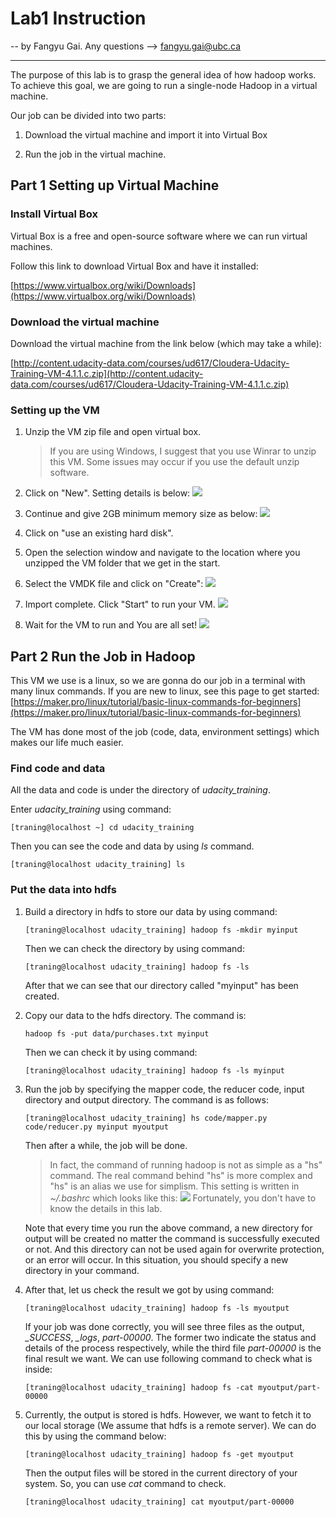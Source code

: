 # Lab1 Instruction

-- by Fangyu Gai. Any questions --> fangyu.gai@ubc.ca

---

The purpose of this lab is to grasp the general idea of how hadoop works. To achieve this goal, we are going to run a single-node Hadoop in a virtual machine.

Our job can be divided into two parts:

1) Download the virtual machine and import it into Virtual Box

2) Run the job in the virtual machine.

## Part 1 Setting up Virtual Machine

### Install Virtual Box
Virtual Box is a free and open-source software where we can run virtual machines.

Follow this link to download Virtual Box and have it installed:

[https://www.virtualbox.org/wiki/Downloads](https://www.virtualbox.org/wiki/Downloads)

### Download the virtual machine

Download the virtual machine from the link below (which may take a while):

[http://content.udacity-data.com/courses/ud617/Cloudera-Udacity-Training-VM-4.1.1.c.zip](http://content.udacity-data.com/courses/ud617/Cloudera-Udacity-Training-VM-4.1.1.c.zip)

### Setting up the VM

1. Unzip the VM zip file and open virtual box.

	> If you are using Windows, I suggest that you use Winrar to unzip this VM. Some issues may occur if you use the default unzip software.
2. Click on "New". Setting details is below:
![](./figures/new-demo.png)
3. Continue and give 2GB minimum memory size as below:
![](./figures/memory.png)
4. Click on "use an existing hard disk".
5. Open the selection window and navigate to the location where you unzipped the VM folder that we get in the start.
6. Select the VMDK file and click on "Create":
![](./figures/existing.png)
7. Import complete. Click "Start" to run your VM.
![](./figures/imported.png)
8. Wait for the VM to run and You are all set!
![](./figures/welcome.png)

## Part 2 Run the Job in Hadoop

This VM we use is a linux, so we are gonna do our job in a terminal with many linux commands. If you are new to linux, see this page to get started: [https://maker.pro/linux/tutorial/basic-linux-commands-for-beginners](https://maker.pro/linux/tutorial/basic-linux-commands-for-beginners)


The VM has done most of the job (code, data, environment settings) which makes our life much easier.

### Find code and data

All the data and code is under the directory of *udacity_training*.

Enter *udacity_training* using command:

```
[traning@localhost ~] cd udacity_training
```

Then you can see the code and data by using *ls* command.

```
[traning@localhost udacity_training] ls
```

### Put the data into hdfs

1. Build a directory in hdfs to store our data by using command:
	
	```
	[traning@localhost udacity_training] hadoop fs -mkdir myinput
	```
	
	Then we can check the directory by using command:
	
	```
	[traning@localhost udacity_training] hadoop fs -ls
	```
	After that we can see that our directory called "myinput" has been created.

2. Copy our data to the hdfs directory. The command is:

	```
	hadoop fs -put data/purchases.txt myinput
	```
	
	Then we can check it by using command:
	
	```
	[traning@localhost udacity_training] hadoop fs -ls myinput
	```
	
3. Run the job by specifying the mapper code, the reducer code, input directory and output directory. The command is as follows:

	```
	[traning@localhost udacity_training] hs code/mapper.py code/reducer.py myinput myoutput
	```
	Then after a while, the job will be done.
	> In fact, the command of running hadoop is not as simple as a "hs" command. The real command behind "hs" is more complex and "hs" is an alias we use for simplism. This setting is written in *~/.bashrc* which looks like this:
	![](./figures/command.png)
	Fortunately, you don't have to know the details in this lab.
	
	Note that every time you run the above command, a new directory for output will be created no matter the command is successfully executed or not. And this directory can not be used again for overwrite protection, or an error will occur. In this situation, you should specify a new directory in your command.

4. After that, let us check the result we got by using command:
	
	```
	[traning@localhost udacity_training] hadoop fs -ls myoutput
	```
	If your job was done correctly, you will see three files as the output, *_SUCCESS*, *_logs*, *part-00000*. The former two indicate the status and details of the process respectively, while the third file *part-00000* is the final result we want. We can use following command to check what is inside:
	
	```
	[traning@localhost udacity_training] hadoop fs -cat myoutput/part-00000
	```

5. Currently, the output is stored is hdfs. However, we want to fetch it to our local storage (We assume that hdfs is a remote server). We can do this by using the command below:

	```
	[traning@localhost udacity_training] hadoop fs -get myoutput
	```
	Then the output files will be stored in the current directory of your system. So, you can use *cat* command to check.
	
	```
	[traning@localhost udacity_training] cat myoutput/part-00000
	```



